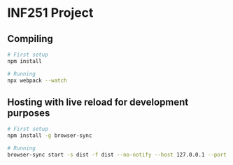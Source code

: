 # INF251 Project

## Compiling

```sh
# First setup
npm install

# Running
npx webpack --watch
```

## Hosting with live reload for development purposes

```sh
# First setup
npm install -g browser-sync

# Running
browser-sync start -s dist -f dist --no-notify --host 127.0.0.1 --port 8000
```
